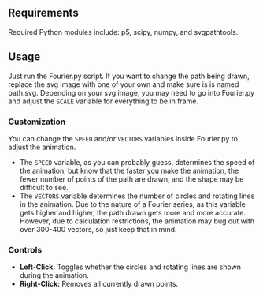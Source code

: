 ## Requirements

Required Python modules include: p5, scipy, numpy, and svgpathtools.

## Usage

Just run the Fourier.py script. If you want to change the path being drawn, replace the svg image with one of your own and make sure is is named path.svg. Depending on your svg image, you may need to go into Fourier.py and adjust the <code>SCALE</code> variable for everything to be in frame.

### Customization

You can change the <code>SPEED</code> and/or <code>VECTORS</code> variables inside Fourier.py to adjust the animation.
* The <code>SPEED</code> variable, as you can probably guess, determines the speed of the animation, but know that the faster you make the animation, the fewer number of points of the path are drawn, and the shape may be difficult to see.
* The <code>VECTORS</code> variable determines the number of circles and rotating lines in the animation. Due to the nature of a Fourier series, as this variable gets higher and higher, the path drawn gets more and more accurate. However, due to calculation restrictions, the animation may bug out with over 300-400 vectors, so just keep that in mind.

### Controls

* **Left-Click:** Toggles whether the circles and  rotating lines are shown during the animation.
* **Right-Click:** Removes all currently drawn points.
